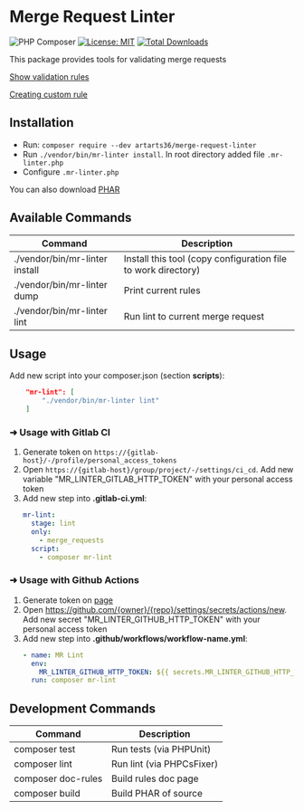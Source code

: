 # Merge Request Linter

![PHP Composer](https://github.com/ArtARTs36/php-merge-request-linter/workflows/PHP%20Composer/badge.svg?branch=master)
[![License: MIT](https://img.shields.io/badge/License-MIT-yellow.svg)](https://opensource.org/licenses/MIT)
<a href="https://poser.pugx.org/artarts36/merge-request-linter/d/total.svg">
<img src="https://poser.pugx.org/artarts36/merge-request-linter/d/total.svg" alt="Total Downloads">
</a>

This package provides tools for validating merge requests

[Show validation rules](docs/rules.md)

[Creating custom rule](docs/custom_rule.md)

## Installation
* Run: `composer require --dev artarts36/merge-request-linter`
* Run `./vendor/bin/mr-linter install`. In root directory added file `.mr-linter.php`
* Configure `.mr-linter.php`

You can also download [PHAR](https://github.com/ArtARTs36/php-merge-request-linter/releases)

## Available Commands

| Command  | Description  |
| ------------ | ------------ |
| ./vendor/bin/mr-linter install  | Install this tool (copy configuration file to work directory)  |
| ./vendor/bin/mr-linter dump  | Print current rules  |
| ./vendor/bin/mr-linter lint  | Run lint to current merge request  |

## Usage

Add new script into your composer.json (section **scripts**):

```json
    "mr-lint": [
        "./vendor/bin/mr-linter lint"
    ]
```

### ➜ Usage with Gitlab CI

1. Generate token on `https://{gitlab-host}/-/profile/personal_access_tokens`
2. Open `https://{gitlab-host}/group/project/-/settings/ci_cd`. Add new variable "MR_LINTER_GITLAB_HTTP_TOKEN" with your personal access token
3. Add new step into **.gitlab-ci.yml**:
   ```yml
   mr-lint:
     stage: lint
     only:
       - merge_requests
     script:
       - composer mr-lint
   ```

### ➜ Usage with Github Actions

1. Generate token on [page](https://github.com/settings/tokens/new)
2. Open https://github.com/{owner}/{repo}/settings/secrets/actions/new. Add new secret "MR_LINTER_GITHUB_HTTP_TOKEN" with your personal access token
3. Add new step into **.github/workflows/workflow-name.yml**:
    ```yml
    - name: MR Lint
      env:
        MR_LINTER_GITHUB_HTTP_TOKEN: ${{ secrets.MR_LINTER_GITHUB_HTTP_TOKEN }}
      run: composer mr-lint
    ```

## Development Commands

| Command  | Description  |
| ------------ | ------------ |
| composer test  | Run tests (via PHPUnit)  |
| composer lint  | Run lint (via PHPCsFixer)  |
| composer doc-rules | Build rules doc page  |
| composer build | Build PHAR of source |
